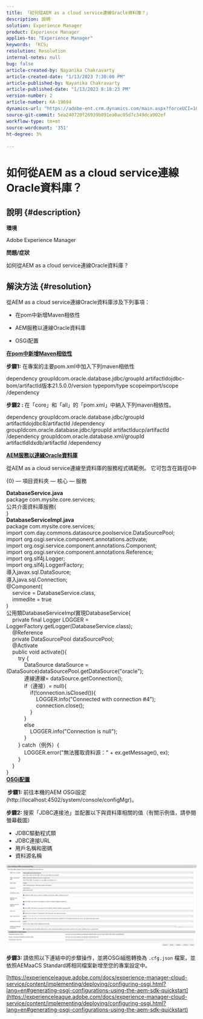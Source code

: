 ```yaml
---
title: 「如何從AEM as a cloud service連線Oracle資料庫？」
description: 說明
solution: Experience Manager
product: Experience Manager
applies-to: "Experience Manager"
keywords: 「KCS」
resolution: Resolution
internal-notes: null
bug: false
article-created-by: Nayanika Chakravarty
article-created-date: "1/13/2023 7:30:00 PM"
article-published-by: Nayanika Chakravarty
article-published-date: "1/13/2023 8:18:23 PM"
version-number: 2
article-number: KA-19694
dynamics-url: "https://adobe-ent.crm.dynamics.com/main.aspx?forceUCI=1&pagetype=entityrecord&etn=knowledgearticle&id=0287e5a8-7893-ed11-aad1-6045bd006c82"
source-git-commit: 5ea240720f26939b091ea0ac05d7c349dca902ef
workflow-type: tm+mt
source-wordcount: '351'
ht-degree: 3%

---
```


# 如何從AEM as a cloud service連線Oracle資料庫？

## 說明 {#description}


<b>環境</b>

Adobe Experience Manager

<b>問題/症狀</b>

如何從AEM as a cloud service連線Oracle資料庫？


## 解決方法 {#resolution}


從AEM as a cloud service連線Oracle資料庫涉及下列事項：

- 在pom中新增Maven相依性

- AEM服務以連線Oracle資料庫

- OSGi配置

<u><b>在pom中新增Maven相依性</b></u>

<b>步驟1:</b> 在專案的主要pom.xml中加入下列maven相依性

dependency groupIdcom.oracle.database.jdbc/groupId artifactIdojdbc-bom/artifactId版本21.5.0.0/version typepom/type scopeimport/scope /dependency

<b>步驟2 : </b>在「core」和「all」的「pom.xml」中納入下列maven相依性。

dependency groupIdcom.oracle.database.jdbc/groupId artifactIdojdbc8/artifactId /dependency groupIdcom.oracle.database.jdbc/groupId artifactIducp/artifactId /dependency groupIdcom.oracle.database.xml/groupId artifactIdIdxdb/artifactId /dependency

<u><b>AEM服務以連線Oracle資料庫</b></u>

從AEM as a cloud service連線至資料庫的服務程式碼範例。 它可包含在路徑0中

{0} — 項目資料夾 — 核心 — 服務

<b>DatabaseService.java</b>
<br>package com.mysite.core.services; <br>公共介面資料庫服務{<br>}<br>
<b>DatabaseServiceImpl.java</b>
<br>package com.mysite.core.services; <br>import com.day.commons.datasource.poolservice.DataSourcePool;<br>import org.osgi.service.component.annotations.activate;<br>import org.osgi.service.component.annotations.Component;<br>import org.osgi.service.component.annotations.Reference;<br>import org.slf4j.Logger;<br>import org.slf4j.LoggerFactory; <br>導入javax.sql.DataSource;<br>導入java.sql.Connection; <br>@Component(<br>    service = DatabaseService.class,<br>    immedite = true<br>)<br>公用類DatabaseServiceImpl實現DatabaseService{ <br>    private final Logger LOGGER = LoggerFactory.getLogger(DatabaseService.class); <br>    @Reference<br>    private DataSourcePool dataSourcePool; <br>    @Activate<br>    public void activate(){ <br>        try {<br>            DataSource dataSource =(DataSource)dataSourcePool.getDataSource(&quot;oracle&quot;);<br>            連線連線= dataSource.getConnection(); <br>            if（連接）= null){<br>                if(!connection.isClosed()){<br>                    LOGGER.info(&quot;Connected with connection #4&quot;);<br>                    connection.close();<br>                }<br>            }<br>            else<br>                LOGGER.info(&quot;Connection is null&quot;);<br>            }<br>        } catch（例外）{<br>            LOGGER.error(&quot;無法獲取資料源：&quot; + ex.getMessage(), ex);<br>        }<br>    }<br>}<br>
<u><b>OSGi配置</b></u>

<b> 步驟1: </b>前往本機的AEM OSGi設定(http://localhost:4502/system/console/configMgr)。

<b>步驟2: </b>搜索「JDBC連接池」並配置以下與資料庫相關的值（有關示例值，請參閱螢幕截圖）

- JDBC驅動程式類
- JDBC連接URL
- 用戶名稱和密碼
- 資料源名稱


![](assets/265e1a49-24dc-ec11-a7b6-0022480b073d.png)

<b>步驟3: </b>請依照以下連結中的步驟操作，並將OSGi組態轉換為 `.cfg.json` 檔案，並依照AEMaaCS Standard將相同檔案新增至您的專案設定中。

[https://experienceleague.adobe.com/docs/experience-manager-cloud-service/content/implementing/deploying/configuring-osgi.html?lang=en#generating-osgi-configurations-using-the-aem-sdk-quickstart](https://experienceleague.adobe.com/docs/experience-manager-cloud-service/content/implementing/deploying/configuring-osgi.html?lang=en#generating-osgi-configurations-using-the-aem-sdk-quickstart)




